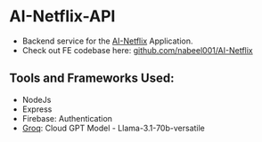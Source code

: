# AI-Netflix-API

- Backend service for the [AI-Netflix](https://netflix-gpt6.web.app) Application.
- Check out FE codebase here: [github.com/nabeel001/AI-Netflix](https://github.com/nabeel001/AI-Netflix)

## Tools and Frameworks Used:

- NodeJs
- Express
- Firebase: Authentication
- [Groq](https://groq.com/): Cloud GPT Model - Llama-3.1-70b-versatile

